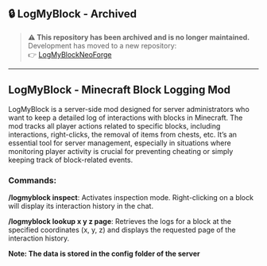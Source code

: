 ## 🔒 LogMyBlock - Archived

> **⚠️ This repository has been archived and is no longer maintained.**  
> Development has moved to a new repository:  
> 👉 [LogMyBlockNeoForge](https://github.com/DarkSnakeX/LogMyBlockNeoForge)

---

## LogMyBlock - Minecraft Block Logging Mod
LogMyBlock is a server-side mod designed for server administrators who want to keep a detailed log of interactions with blocks in Minecraft. The mod tracks all player actions related to specific blocks, including interactions, right-clicks, the removal of items from chests, etc. It’s an essential tool for server management, especially in situations where monitoring player activity is crucial for preventing cheating or simply keeping track of block-related events.

### Commands:

**/logmyblock inspect**: Activates inspection mode. Right-clicking on a block will display its interaction history in the chat.

**/logmyblock lookup x y z page**: Retrieves the logs for a block at the specified coordinates (x, y, z) and displays the requested page of the interaction history.

**Note: The data is stored in the config folder of the server**
